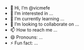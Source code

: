 - 👋 Hi, I’m @vicmefe
- 👀 I’m interested in ...
- 🌱 I’m currently learning ...
- 💞️ I’m looking to collaborate on ...
- 📫 How to reach me ...
- 😄 Pronouns: ...
- ⚡ Fun fact: ...

<!---
vicmefe/vicmefe is a ✨ special ✨ repository because its `README.md` (this file) appears on your GitHub profile.
You can click the Preview link to take a look at your changes.
--->
